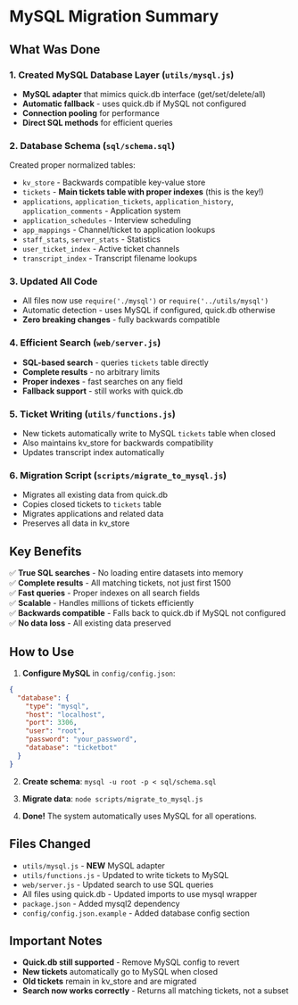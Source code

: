 # MySQL Migration Summary

## What Was Done

### 1. Created MySQL Database Layer (`utils/mysql.js`)
- **MySQL adapter** that mimics quick.db interface (get/set/delete/all)
- **Automatic fallback** - uses quick.db if MySQL not configured
- **Connection pooling** for performance
- **Direct SQL methods** for efficient queries

### 2. Database Schema (`sql/schema.sql`)
Created proper normalized tables:
- `kv_store` - Backwards compatible key-value store
- `tickets` - **Main tickets table with proper indexes** (this is the key!)
- `applications`, `application_tickets`, `application_history`, `application_comments` - Application system
- `application_schedules` - Interview scheduling
- `app_mappings` - Channel/ticket to application lookups
- `staff_stats`, `server_stats` - Statistics
- `user_ticket_index` - Active ticket channels
- `transcript_index` - Transcript filename lookups

### 3. Updated All Code
- All files now use `require('./mysql')` or `require('../utils/mysql')`
- Automatic detection - uses MySQL if configured, quick.db otherwise
- **Zero breaking changes** - fully backwards compatible

### 4. Efficient Search (`web/server.js`)
- **SQL-based search** - queries `tickets` table directly
- **Complete results** - no arbitrary limits
- **Proper indexes** - fast searches on any field
- **Fallback support** - still works with quick.db

### 5. Ticket Writing (`utils/functions.js`)
- New tickets automatically write to MySQL `tickets` table when closed
- Also maintains kv_store for backwards compatibility
- Updates transcript index automatically

### 6. Migration Script (`scripts/migrate_to_mysql.js`)
- Migrates all existing data from quick.db
- Copies closed tickets to `tickets` table
- Migrates applications and related data
- Preserves all data in kv_store

## Key Benefits

✅ **True SQL searches** - No loading entire datasets into memory  
✅ **Complete results** - All matching tickets, not just first 1500  
✅ **Fast queries** - Proper indexes on all search fields  
✅ **Scalable** - Handles millions of tickets efficiently  
✅ **Backwards compatible** - Falls back to quick.db if MySQL not configured  
✅ **No data loss** - All existing data preserved  

## How to Use

1. **Configure MySQL** in `config/config.json`:
```json
{
  "database": {
    "type": "mysql",
    "host": "localhost",
    "port": 3306,
    "user": "root",
    "password": "your_password",
    "database": "ticketbot"
  }
}
```

2. **Create schema**: `mysql -u root -p < sql/schema.sql`

3. **Migrate data**: `node scripts/migrate_to_mysql.js`

4. **Done!** The system automatically uses MySQL for all operations.

## Files Changed

- `utils/mysql.js` - **NEW** MySQL adapter
- `utils/functions.js` - Updated to write tickets to MySQL
- `web/server.js` - Updated search to use SQL queries
- All files using quick.db - Updated imports to use mysql wrapper
- `package.json` - Added mysql2 dependency
- `config/config.json.example` - Added database config section

## Important Notes

- **Quick.db still supported** - Remove MySQL config to revert
- **New tickets** automatically go to MySQL when closed
- **Old tickets** remain in kv_store and are migrated
- **Search now works correctly** - Returns all matching tickets, not a subset

